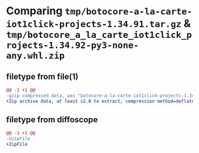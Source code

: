 # Comparing `tmp/botocore-a-la-carte-iot1click-projects-1.34.91.tar.gz` & `tmp/botocore_a_la_carte_iot1click_projects-1.34.92-py3-none-any.whl.zip`

## filetype from file(1)

```diff
@@ -1 +1 @@
-gzip compressed data, was "botocore-a-la-carte-iot1click-projects-1.34.91.tar", last modified: Thu Apr 25 01:03:33 2024, max compression
+Zip archive data, at least v2.0 to extract, compression method=deflate
```

## filetype from diffoscope

```diff
@@ -1 +1 @@
-GzipFile
+ZipFile
```

